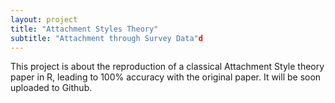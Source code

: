 ```yaml
---
layout: project
title: "Attachment Styles Theory"
subtitle: "Attachment through Survey Data"d
---
```


This project is about the reproduction of a classical Attachment Style theory paper in R, leading to 100% accuracy with the original paper. It will be soon uploaded to Github.

